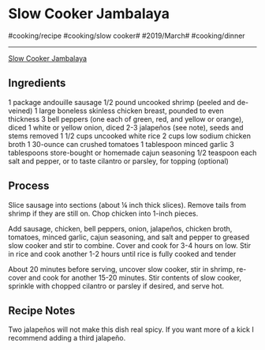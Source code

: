 # Slow Cooker Jambalaya
#cooking/recipe #cooking/slow cooker#  #2019/March# #cooking/dinner
- - - -
[Slow Cooker Jambalaya](https://www.lecremedelacrumb.com/slow-cooker-jambalaya/)

## Ingredients
1 package andouille sausage
1/2 pound uncooked shrimp (peeled and de-veined)
1 large boneless skinless chicken breast, pounded to even thickness
3 bell peppers (one each of green, red, and yellow or orange), diced
1 white or yellow onion, diced
2-3 jalapeños (see note), seeds and stems removed
1 1/2 cups uncooked white rice
2 cups low sodium chicken broth
1 30-ounce can crushed tomatoes
1 tablespoon minced garlic
3 tablespoons store-bought or homemade cajun seasoning
1/2 teaspoon each salt and pepper, or to taste
cilantro or parsley, for topping (optional)

## Process
Slice sausage into sections (about ¼ inch thick slices). Remove tails from shrimp if they are still on. Chop chicken into 1-inch pieces.

Add sausage, chicken, bell peppers, onion, jalapeños, chicken broth, tomatoes, minced garlic, cajun seasoning, and salt and pepper to greased slow cooker and stir to combine. Cover and cook for 3-4 hours on low. Stir in rice and cook another 1-2 hours until rice is fully cooked and tender

About 20 minutes before serving, uncover slow cooker, stir in shrimp, re-cover and cook for another 15-20 minutes. Stir contents of slow cooker, sprinkle with chopped cilantro or parsley if desired, and serve hot.

## Recipe Notes
Two jalapeños will not make this dish real spicy. If you want more of a kick I recommend adding a third jalapeño.